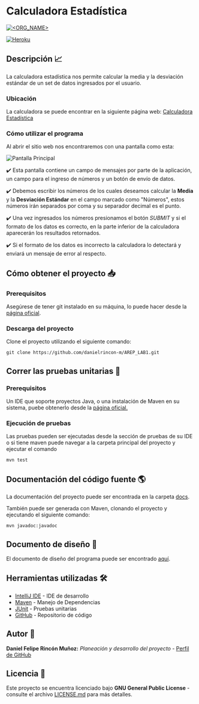 # Calculadora Estadística

[![<ORG_NAME>](https://circleci.com/gh/danielrincon-m/AREP_LAB2.svg?style=svg)](https://app.circleci.com/pipelines/github/danielrincon-m/AREP_LAB2)

[![Heroku](https://icon-icons.com/icons2/2108/PNG/32/heroku_icon_130912.png)](https://statscalculator.herokuapp.com/calculator/)

## Descripción 📈

La calculadora estadística nos permite calcular la media y la desviación estándar de un set de datos ingresados por el usuario.

### Ubicación

La calculadora se puede encontrar en la siguiente página web: [Calculadora Estadística][statsCalculator]

### Cómo utilizar el programa

Al abrir el sitio web nos encontraremos con una pantalla como esta:

![Pantalla Principal](/img/PantallaPrincipal.jpg)

✔️ Esta pantalla contiene un campo de mensajes por parte de la aplicación, un campo para el ingreso de números y un botón de envío de datos. 

✔️ Debemos escribir los números de los cuales deseamos calcular la **Media** y la **Desviación Estándar** en el campo marcado como "Números", estos números irán separados por coma y su separador decimal es el punto. 

✔️ Una vez ingresados los números presionamos el botón *SUBMIT* y si el formato de los datos es correcto, en la parte inferior de la calculadora aparecerán los resultados retornados. 

✔️ Si el formato de los datos es incorrecto la calculadora lo detectará y enviará un mensaje de error al respecto.

## Cómo obtener el proyecto 📥

### Prerequisitos

Asegúrese de tener git instalado en su máquina, lo puede hacer desde la [página oficial][gitLink].

### Descarga del proyecto

Clone el proyecto utilizando el siguiente comando:

```
git clone https://github.com/danielrincon-m/AREP_LAB1.git
```

## Correr las pruebas unitarias 🧪

### Prerequisitos

Un IDE que soporte proyectos Java, o una instalación de Maven en su sistema, puebe obtenerlo desde
la [página oficial.][mvnLink]

### Ejecución de pruebas

Las pruebas pueden ser ejecutadas desde la sección de pruebas de su IDE o si tiene maven puede navegar a la carpeta
principal del proyecto y ejecutar el comando

```
mvn test
```

## Documentación del código fuente 🌎

La documentación del proyecto puede ser encontrada en la carpeta [docs](/docs).

También puede ser generada con Maven, clonando el proyecto y ejecutando el siguiente comando:

```
mvn javadoc:javadoc
```

## Documento de diseño 📄

El documento de diseño del programa puede ser encontrado [aquí](Lab2_AREP.pdf).

## Herramientas utilizadas 🛠️

* [IntelliJ IDE](https://www.jetbrains.com/es-es/idea/download/) - IDE de desarrollo
* [Maven](https://maven.apache.org/) - Manejo de Dependencias
* [JUnit](https://junit.org/junit4/) - Pruebas unitarias
* [GitHub](https://github.com/) - Repositorio de código

## Autor 🧔

**Daniel Felipe Rincón Muñoz:** *Planeación y desarrollo del proyecto* -
[Perfil de GitHub](https://github.com/danielrincon-m)

## Licencia 🚀

Este proyecto se encuentra licenciado bajo **GNU General Public License** - consulte el archivo [LICENSE.md](LICENSE.md)
para más detalles.

<!-- 
## Acknowledgments 

* Hat tip to anyone whose code was used
* Inspiration
* etc
-->

[gitLink]: https://git-scm.com/downloads
[statsCalculator]: https://statscalculator.herokuapp.com/calculator/
[mvnLink]: https://maven.apache.org/download.cgi
